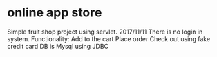 # online app store
Simple fruit shop project using servlet.
2017/11/11
There is no login in system.
Functionality:
Add to the cart
Place order
Check out using fake credit card
DB is Mysql using JDBC
